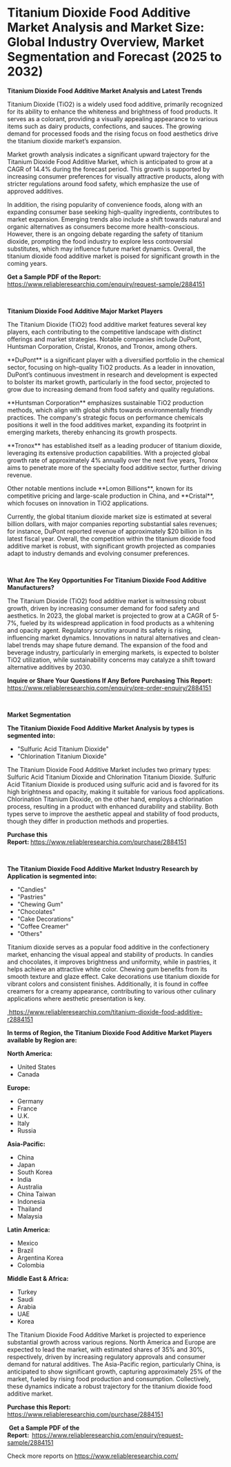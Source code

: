 <p><h1>Titanium Dioxide Food Additive Market Analysis and Market Size: Global Industry Overview, Market Segmentation and Forecast (2025 to 2032)</h1></p><p><strong>Titanium Dioxide Food Additive Market Analysis and Latest Trends</strong></p>
<p><p>Titanium Dioxide (TiO2) is a widely used food additive, primarily recognized for its ability to enhance the whiteness and brightness of food products. It serves as a colorant, providing a visually appealing appearance to various items such as dairy products, confections, and sauces. The growing demand for processed foods and the rising focus on food aesthetics drive the titanium dioxide market’s expansion.</p><p>Market growth analysis indicates a significant upward trajectory for the Titanium Dioxide Food Additive Market, which is anticipated to grow at a CAGR of 14.4% during the forecast period. This growth is supported by increasing consumer preferences for visually attractive products, along with stricter regulations around food safety, which emphasize the use of approved additives.</p><p>In addition, the rising popularity of convenience foods, along with an expanding consumer base seeking high-quality ingredients, contributes to market expansion. Emerging trends also include a shift towards natural and organic alternatives as consumers become more health-conscious. However, there is an ongoing debate regarding the safety of titanium dioxide, prompting the food industry to explore less controversial substitutes, which may influence future market dynamics. Overall, the titanium dioxide food additive market is poised for significant growth in the coming years.</p></p>
<p><strong>Get a Sample PDF of the Report:&nbsp;</strong> <a href="https://www.reliableresearchiq.com/enquiry/request-sample/2884151?utm_campaign=2238&utm_medium=2&utm_source=Github&utm_content=ia&utm_term=13032025&utm_id=titanium-dioxide-food-additive">https://www.reliableresearchiq.com/enquiry/request-sample/2884151</a></p>
<p>&nbsp;</p>
<p><strong>Titanium Dioxide Food Additive Major Market Players</strong></p>
<p><p>The Titanium Dioxide (TiO2) food additive market features several key players, each contributing to the competitive landscape with distinct offerings and market strategies. Notable companies include DuPont, Huntsman Corporation, Cristal, Kronos, and Tronox, among others.</p><p>**DuPont** is a significant player with a diversified portfolio in the chemical sector, focusing on high-quality TiO2 products. As a leader in innovation, DuPont’s continuous investment in research and development is expected to bolster its market growth, particularly in the food sector, projected to grow due to increasing demand from food safety and quality regulations.</p><p>**Huntsman Corporation** emphasizes sustainable TiO2 production methods, which align with global shifts towards environmentally friendly practices. The company's strategic focus on performance chemicals positions it well in the food additives market, expanding its footprint in emerging markets, thereby enhancing its growth prospects.</p><p>**Tronox** has established itself as a leading producer of titanium dioxide, leveraging its extensive production capabilities. With a projected global growth rate of approximately 4% annually over the next five years, Tronox aims to penetrate more of the specialty food additive sector, further driving revenue.</p><p>Other notable mentions include **Lomon Billions**, known for its competitive pricing and large-scale production in China, and **Cristal**, which focuses on innovation in TiO2 applications.</p><p>Currently, the global titanium dioxide market size is estimated at several billion dollars, with major companies reporting substantial sales revenues; for instance, DuPont reported revenue of approximately $20 billion in its latest fiscal year. Overall, the competition within the titanium dioxide food additive market is robust, with significant growth projected as companies adapt to industry demands and evolving consumer preferences.</p></p>
<p>&nbsp;</p>
<p><strong>What Are The Key Opportunities For Titanium Dioxide Food Additive Manufacturers?</strong></p>
<p><p>The Titanium Dioxide (TiO2) food additive market is witnessing robust growth, driven by increasing consumer demand for food safety and aesthetics. In 2023, the global market is projected to grow at a CAGR of 5-7%, fueled by its widespread application in food products as a whitening and opacity agent. Regulatory scrutiny around its safety is rising, influencing market dynamics. Innovations in natural alternatives and clean-label trends may shape future demand. The expansion of the food and beverage industry, particularly in emerging markets, is expected to bolster TiO2 utilization, while sustainability concerns may catalyze a shift toward alternative additives by 2030.</p></p>
<p><strong>Inquire or Share Your Questions If Any Before Purchasing This Report:</strong> <a href="https://www.reliableresearchiq.com/enquiry/pre-order-enquiry/2884151?utm_campaign=2238&utm_medium=2&utm_source=Github&utm_content=ia&utm_term=13032025&utm_id=titanium-dioxide-food-additive">https://www.reliableresearchiq.com/enquiry/pre-order-enquiry/2884151</a></p>
<p>&nbsp;</p>
<p><strong>Market Segmentation</strong></p>
<p><strong>The Titanium Dioxide Food Additive Market Analysis by types is segmented into:</strong></p>
<p><ul><li>"Sulfuric Acid Titanium Dioxide"</li><li>"Chlorination Titanium Dioxide"</li></ul></p>
<p><p>The Titanium Dioxide Food Additive Market includes two primary types: Sulfuric Acid Titanium Dioxide and Chlorination Titanium Dioxide. Sulfuric Acid Titanium Dioxide is produced using sulfuric acid and is favored for its high brightness and opacity, making it suitable for various food applications. Chlorination Titanium Dioxide, on the other hand, employs a chlorination process, resulting in a product with enhanced durability and stability. Both types serve to improve the aesthetic appeal and stability of food products, though they differ in production methods and properties.</p></p>
<p><strong>Purchase this Report:&nbsp;</strong><a href="https://www.reliableresearchiq.com/purchase/2884151?utm_campaign=2238&utm_medium=2&utm_source=Github&utm_content=ia&utm_term=13032025&utm_id=titanium-dioxide-food-additive">https://www.reliableresearchiq.com/purchase/2884151</a></p>
<p>&nbsp;</p>
<p><strong>The Titanium Dioxide Food Additive Market Industry Research by Application is segmented into:</strong></p>
<p><ul><li>"Candies"</li><li>"Pastries"</li><li>"Chewing Gum"</li><li>"Chocolates"</li><li>"Cake Decorations"</li><li>"Coffee Creamer"</li><li>"Others"</li></ul></p>
<p><p>Titanium dioxide serves as a popular food additive in the confectionery market, enhancing the visual appeal and stability of products. In candies and chocolates, it improves brightness and uniformity, while in pastries, it helps achieve an attractive white color. Chewing gum benefits from its smooth texture and glaze effect. Cake decorations use titanium dioxide for vibrant colors and consistent finishes. Additionally, it is found in coffee creamers for a creamy appearance, contributing to various other culinary applications where aesthetic presentation is key.</p></p>
<p><a href="https://www.reliableresearchiq.com/titanium-dioxide-food-additive-r2884151?utm_campaign=2238&utm_medium=2&utm_source=Github&utm_content=ia&utm_term=13032025&utm_id=titanium-dioxide-food-additive">&nbsp;https://www.reliableresearchiq.com/titanium-dioxide-food-additive-r2884151</a></p>
<p><strong>In terms of Region, the Titanium Dioxide Food Additive Market Players available by Region are:</strong></p>
<p>
    <p> <strong> North America: </strong>
        <ul>
            <li>United States</li>
            <li>Canada</li>
        </ul>
        </p> 
    <p> <strong> Europe: </strong>
        <ul>
            <li>Germany</li>
            <li>France</li>
            <li>U.K.</li>
            <li>Italy</li>
            <li>Russia</li>
        </ul>
        </p> 
    <p> <strong> Asia-Pacific: </strong>
        <ul>
            <li>China</li>
            <li>Japan</li>
            <li>South Korea</li>
            <li>India</li>
            <li>Australia</li>
            <li>China Taiwan</li>
            <li>Indonesia</li>
            <li>Thailand</li>
            <li>Malaysia</li>
        </ul>
        </p> 
    <p> <strong> Latin America: </strong>
        <ul>
            <li>Mexico</li>
            <li>Brazil</li>
            <li>Argentina Korea</li>
            <li>Colombia</li>
        </ul>
        </p> 
    <p> <strong> Middle East & Africa: </strong>
        <ul>
            <li>Turkey</li>
            <li>Saudi</li>
            <li>Arabia</li>
            <li>UAE</li>
            <li>Korea</li>
        </ul>
    </p>
    </p>
<p><p>The Titanium Dioxide Food Additive Market is projected to experience substantial growth across various regions. North America and Europe are expected to lead the market, with estimated shares of 35% and 30%, respectively, driven by increasing regulatory approvals and consumer demand for natural additives. The Asia-Pacific region, particularly China, is anticipated to show significant growth, capturing approximately 25% of the market, fueled by rising food production and consumption. Collectively, these dynamics indicate a robust trajectory for the titanium dioxide food additive market.</p></p>
<p><strong>Purchase this Report: </strong><a href="https://www.reliableresearchiq.com/purchase/2884151?utm_campaign=2238&utm_medium=2&utm_source=Github&utm_content=ia&utm_term=13032025&utm_id=titanium-dioxide-food-additive">https://www.reliableresearchiq.com/purchase/2884151</a></p>
<p>&nbsp;<strong>Get a Sample PDF of the Report:&nbsp;&nbsp;</strong><a href="https://www.reliableresearchiq.com/enquiry/request-sample/2884151?utm_campaign=2238&utm_medium=2&utm_source=Github&utm_content=ia&utm_term=13032025&utm_id=titanium-dioxide-food-additive">https://www.reliableresearchiq.com/enquiry/request-sample/2884151</a></p>
<p><strong></strong></p>
<p>Check more reports on <a href="https://www.reliableresearchiq.com/?utm_campaign=2238&utm_medium=2&utm_source=Github&utm_content=ia&utm_term=13032025&utm_id=titanium-dioxide-food-additive">https://www.reliableresearchiq.com/</a></p>
